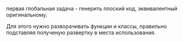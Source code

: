 первая глобальная задача - генерить плоский код, эквивалентный оригинальному.

Для этого нужно разворачивать функции и классы, правильно подставляя
полученую развертку в места использования.
